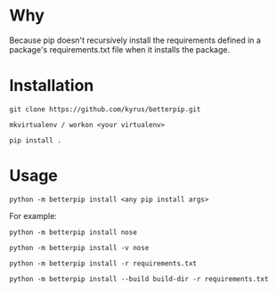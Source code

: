 # Why

Because pip doesn't recursively install the requirements defined
in a package's requirements.txt file when it installs the package.

# Installation

    git clone https://github.com/kyrus/betterpip.git

    mkvirtualenv / workon <your virtualenv>

    pip install .

# Usage

    python -m betterpip install <any pip install args>

For example:

    python -m betterpip install nose

    python -m betterpip install -v nose

    python -m betterpip install -r requirements.txt

    python -m betterpip install --build build-dir -r requirements.txt
